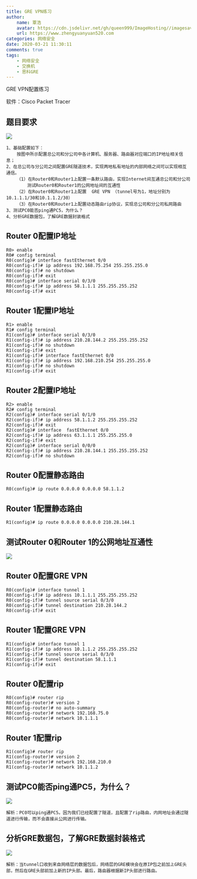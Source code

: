 ```yaml
---
title: GRE VPN练习
author:
	name: 覃浩
	avatar: https://cdn.jsdelivr.net/gh/queen999/ImageHosting//imagesavatar.jpg
	url: https://www.zhengyuanyuan520.com
categories: 网络安全
date: 2020-03-21 11:30:11
comments: true
tags:  
	- 网络安全
	- 交换机
	- 思科GRE
---
```




GRE  VPN配置练习

软件：Cisco  Packet  Tracer

<!-- more -->

## 题目要求

![](https://cdn.jsdelivr.net/gh/queen999/ImageHosting/images/20200321110549.png)

```
1、基础配置如下：
    按图中所示配置总公司和分公司中各计算机、服务器、路由器对应端口的IP地址相关信息；
2、在总公司与分公司之间配置GRE隧道技术，实现两地私有地址的内部网络之间可以实现相互通信。 
	（1）在Router0和Router1上配置一条默认路由，实现Internet间互通总公司和分公司
        测试Router0和Router1的公网地址间的互通性
	（2）在Router0和Router1上配置  GRE VPN （tunnel号为1，地址分别为10.1.1.1/30和10.1.1.2/30） 
	（3）在Router0和Router1上配置动态路由rip协议，实现总公司和分公司私网路由
3、测试PC0能否ping通PC5，为什么？
4、分析GRE数据包，了解GRE数据封装格式 
```

## Router 0配置IP地址

```
R0> enable
R0# config terminal
R0(config)# interface fastEthernet 0/0
R0(config-if)# ip address 192.168.75.254 255.255.255.0
R0(config-if)# no shutdown
R0(config-if)# exit
R0(config)# interface serial 0/3/0
R0(config-if)# ip address 58.1.1.1 255.255.255.252
R0(config-if)# exit
```

## Router 1配置IP地址

```
R1> enable
R1# config terminal
R1(config)# interface serial 0/3/0
R1(config-if)# ip address 210.28.144.2 255.255.255.252
R1(config-if)# no shutdown
R1(config-if)# exit
R1(config-if)# interface fastEthernet 0/0
R1(config-if)# ip address 192.168.210.254 255.255.255.0
R1(config-if)# no shutdown
R1(config-if)# exit
```

## Router 2配置IP地址

```
R2> enable 
R2# config terminal
R2(config)# interface serial 0/1/0
R2(config-if)# ip address 58.1.1.2 255.255.255.252
R2(config-if)# exit
R2(config)# interface  fastEthernet 0/0
R2(config-if)# ip address 63.1.1.1 255.255.255.0
R2(config-if)# exit
R2(config)# interface serial 0/0/0
R2(config-if)# ip address 210.28.144.1 255.255.255.252
R2(config-if)# no shutdown 
```

## Router 0配置静态路由

```
R0(config)# ip route 0.0.0.0 0.0.0.0 58.1.1.2
```

## Router 1配置静态路由

```
R1(config)# ip route 0.0.0.0 0.0.0.0 210.28.144.1
```

## 测试Router 0和Router 1的公网地址互通性

![](https://cdn.jsdelivr.net/gh/queen999/ImageHosting/images/20200321111609.png)

## Router 0配置GRE VPN

```
R0(config)# interface tunnel 1
R0(config-if)# ip address 10.1.1.1 255.255.255.252
R0(config-if)# tunnel source serial 0/3/0
R0(config-if)# tunnel destination 210.28.144.2 
R0(config-if)# exit
```

## Router 1配置GRE VPN

```
R1(config)# interface tunnel 1
R1(config-if)# ip address 10.1.1.2 255.255.255.252
R1(config-if)# tunnel source serial 0/3/0
R1(config-if)# tunnel destination 58.1.1.1 
R1(config-if)# exit
```

## Router 0配置rip

```
R0(config)# router rip 
R0(config-router)# version 2
R0(config-router)# no auto-summary 
R0(config-router)# network 192.168.75.0 
R0(config-router)# network 10.1.1.1
```

## Router 1配置rip

```
R1(config)# router rip 
R1(config-router)# version 2
R1(config-router)# network 192.168.210.0
R1(config-router)# network 10.1.1.2
```

## 测试PC0能否ping通PC5，为什么？

![](https://cdn.jsdelivr.net/gh/queen999/ImageHosting/images/20200321112346.png)

```
解析：PC0可以ping通PC5。因为我们已经配置了隧道，且配置了rip路由，内网地址会通过隧道进行传输，而不会直接从公网进行传输。
```

## 分析GRE数据包，了解GRE数据封装格式

![](https://cdn.jsdelivr.net/gh/queen999/ImageHosting/images/20200321112805.png)

```
解析：当tunnel口收到来自网络层的数据包后，网络层的GRE模块会在原IP包之前加上GRE头部，然后在GRE头部前加上新的IP头部。最后，路由器根据新IP头部进行路由。
```

